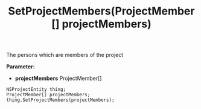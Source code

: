 ﻿---
uid: crmscript_ref_NSProjectEntity_SetProjectMembers
title: SetProjectMembers(ProjectMember[] projectMembers)
intellisense: NSProjectEntity.SetProjectMembers
keywords: NSProjectEntity, GetProjectMembers
so.topic: reference
---

The persons which are members of the project

**Parameter:** 
 - **projectMembers** ProjectMember[]

```crmscript
NSProjectEntity thing;
ProjectMember[] projectMembers;
thing.SetProjectMembers(projectMembers);
```

